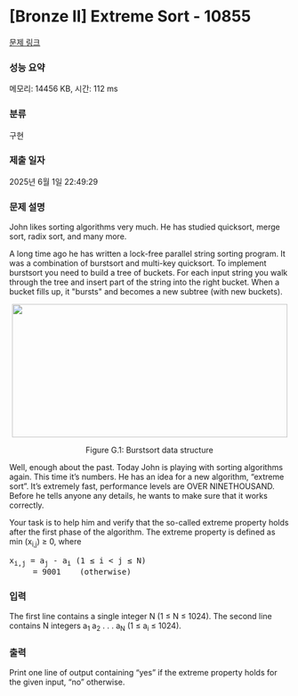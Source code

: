 # [Bronze II] Extreme Sort - 10855 

[문제 링크](https://www.acmicpc.net/problem/10855) 

### 성능 요약

메모리: 14456 KB, 시간: 112 ms

### 분류

구현

### 제출 일자

2025년 6월 1일 22:49:29

### 문제 설명

<p>John likes sorting algorithms very much. He has studied quicksort, merge sort, radix sort, and many more.</p>

<p>A long time ago he has written a lock-free parallel string sorting program. It was a combination of burstsort and multi-key quicksort. To implement burstsort you need to build a tree of buckets. For each input string you walk through the tree and insert part of the string into the right bucket. When a bucket fills up, it "bursts" and becomes a new subtree (with new buckets).</p>

<p style="text-align:center"><img alt="" src="https://onlinejudgeimages.s3-ap-northeast-1.amazonaws.com/problem/10855/1.png" style="height:239px; width:495px"></p>

<p style="text-align:center">Figure G.1: Burstsort data structure</p>

<p>Well, enough about the past. Today John is playing with sorting algorithms again. This time it’s numbers. He has an idea for a new algorithm, “extreme sort”. It’s extremely fast, performance levels are OVER NINETHOUSAND. Before he tells anyone any details, he wants to make sure that it works correctly.</p>

<p>Your task is to help him and verify that the so-called extreme property holds after the first phase of the algorithm. The extreme property is defined as min (x<sub>i,j</sub>) ≥ 0, where</p>

<pre>x<sub>i,j</sub> = a<sub>j</sub> - a<sub>i</sub> (1 ≤ i < j ≤ N)
     = 9001    (otherwise)</pre>

### 입력 

 <p>The first line contains a single integer N (1 ≤ N ≤ 1024). The second line contains N integers a<sub>1</sub> a<sub>2</sub> . . . a<sub>N</sub> (1 ≤ a<sub>i</sub> ≤ 1024).</p>

### 출력 

 <p>Print one line of output containing “yes” if the extreme property holds for the given input, “no” otherwise.</p>

